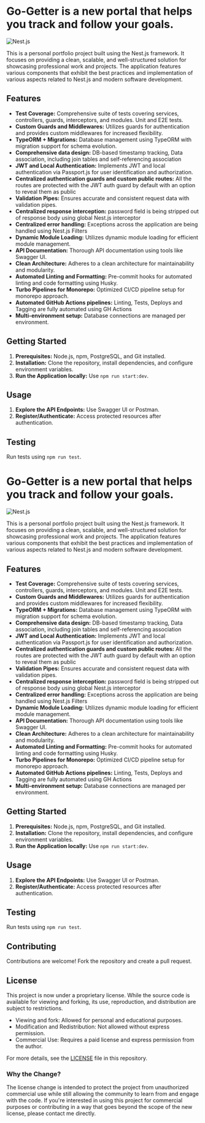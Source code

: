 # Go-Getter is a new portal that helps you track and follow your goals.

![Nest.js](https://nestjs.com/img/logo_text.svg)

This is a personal portfolio project built using the Nest.js framework. It focuses on providing a clean, scalable, and well-structured solution for showcasing professional work and projects. The application features various components that exhibit the best practices and implementation of various aspects related to Nest.js and modern software development.

## Features

- **Test Coverage:** Comprehensive suite of tests covering services, controllers, guards, interceptors, and modules. Unit and E2E tests.
- **Custom Guards and Middlewares:** Utilizes guards for authentication and provides custom middlewares for increased flexibility.
- **TypeORM + Migrations:** Database management using TypeORM with migration support for schema evolution.
- **Comprehensive data design:** DB-based timestamp tracking, Data association, including join tables and self-referencing association
- **JWT and Local Authentication:** Implements JWT and local authentication via Passport.js for user identification and authorization.
- **Centralized authentication guards and custom public routes:** All the routes are protected with the JWT auth guard by default with an option to reveal them as public
- **Validation Pipes:** Ensures accurate and consistent request data with validation pipes.
- **Centralized response interception:** password field is being stripped out of response body using global Nest.js interceptor
- **Centralized error handling:** Exceptions across the application are being handled using Nest.js Filters
- **Dynamic Module Loading:** Utilizes dynamic module loading for efficient module management.
- **API Documentation:** Thorough API documentation using tools like Swagger UI.
- **Clean Architecture:** Adheres to a clean architecture for maintainability and modularity.
- **Automated Linting and Formatting:** Pre-commit hooks for automated linting and code formatting using Husky.
- **Turbo Pipelines for Monorepo:** Optimized CI/CD pipeline setup for monorepo approach.
- **Automated GitHub Actions pipelines:** Linting, Tests, Deploys and Tagging are fully automated using GH Actions
- **Multi-environment setup:** Database connections are managed per environment.

## Getting Started

1. **Prerequisites:** Node.js, npm, PostgreSQL, and Git installed.
2. **Installation:** Clone the repository, install dependencies, and configure environment variables.
3. **Run the Application locally:** Use `npm run start:dev`.

## Usage

1. **Explore the API Endpoints:** Use Swagger UI or Postman.
2. **Register/Authenticate:** Access protected resources after authentication.

## Testing

Run tests using `npm run test`.

# Go-Getter is a new portal that helps you track and follow your goals.

![Nest.js](https://nestjs.com/img/logo_text.svg)

This is a personal portfolio project built using the Nest.js framework. It focuses on providing a clean, scalable, and well-structured solution for showcasing professional work and projects. The application features various components that exhibit the best practices and implementation of various aspects related to Nest.js and modern software development.

## Features

- **Test Coverage:** Comprehensive suite of tests covering services, controllers, guards, interceptors, and modules. Unit and E2E tests.
- **Custom Guards and Middlewares:** Utilizes guards for authentication and provides custom middlewares for increased flexibility.
- **TypeORM + Migrations:** Database management using TypeORM with migration support for schema evolution.
- **Comprehensive data design:** DB-based timestamp tracking, Data association, including join tables and self-referencing association
- **JWT and Local Authentication:** Implements JWT and local authentication via Passport.js for user identification and authorization.
- **Centralized authentication guards and custom public routes:** All the routes are protected with the JWT auth guard by default with an option to reveal them as public
- **Validation Pipes:** Ensures accurate and consistent request data with validation pipes.
- **Centralized response interception:** password field is being stripped out of response body using global Nest.js interceptor
- **Centralized error handling:** Exceptions across the application are being handled using Nest.js Filters
- **Dynamic Module Loading:** Utilizes dynamic module loading for efficient module management.
- **API Documentation:** Thorough API documentation using tools like Swagger UI.
- **Clean Architecture:** Adheres to a clean architecture for maintainability and modularity.
- **Automated Linting and Formatting:** Pre-commit hooks for automated linting and code formatting using Husky.
- **Turbo Pipelines for Monorepo:** Optimized CI/CD pipeline setup for monorepo approach.
- **Automated GitHub Actions pipelines:** Linting, Tests, Deploys and Tagging are fully automated using GH Actions
- **Multi-environment setup:** Database connections are managed per environment.

## Getting Started

1. **Prerequisites:** Node.js, npm, PostgreSQL, and Git installed.
2. **Installation:** Clone the repository, install dependencies, and configure environment variables.
3. **Run the Application locally:** Use `npm run start:dev`.

## Usage

1. **Explore the API Endpoints:** Use Swagger UI or Postman.
2. **Register/Authenticate:** Access protected resources after authentication.

## Testing

Run tests using `npm run test`.

## Contributing

Contributions are welcome! Fork the repository and create a pull request.

## License

This project is now under a proprietary license. While the source code is available for viewing and forking, its use, reproduction, and distribution are subject to restrictions.

- Viewing and fork: Allowed for personal and educational purposes.
- Modification and Redistribution: Not allowed without express permission.
- Commercial Use: Requires a paid license and express permission from the author.

For more details, see the [LICENSE](LICENSE) file in this repository.

### Why the Change?

The license change is intended to protect the project from unauthorized commercial use while still allowing the community to learn from and engage with the code. If you're interested in using this project for commercial purposes or contributing in a way that goes beyond the scope of the new license, please contact me directly.